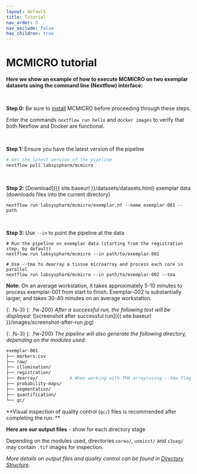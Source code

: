 ```yaml
---
layout: default
title: Tutorial
nav_order: 3
nav_exclude: false
has_children: true
---
```


# MCMICRO tutorial

**Here we show an example of how to execute MCMICRO on two exemplar datasets using the command line (Nextflow) interface:**

<br>

 **Step 0:** Be sure to [install](../instructions/nextflow/installation.html) MCMICRO before proceeding through these steps.
 
Enter the commands `nextflow run hello` and `docker images` to verify that both Nexflow and Docker are functional.

<br>

 **Step 1:** Ensure you have the latest version of the pipeline 

``` bash
# Get the latest version of the pipeline
nextflow pull labsyspharm/mcmicro
```

<br>

**Step 2:** [Download]({{ site.baseurl }}/datasets/datasets.html) exemplar data (downloads files into the current directory)

```
nextflow run labsyspharm/mcmicro/exemplar.nf --name exemplar-001 --path
```

<br>

**Step 3:** Use `--in` to point the pipeline at the data

```
# Run the pipeline on exemplar data (starting from the registration step, by default)
nextflow run labsyspharm/mcmicro --in path/to/exemplar-001

# Use --tma to dearray a tissue microarray and process each core in parallel
nextflow run labsyspharm/mcmicro --in path/to/exemplar-002 --tma
```
**Note:** On an average workstation, it takes approximately 5-10 minutes to process exemplar-001 from start to finish. Exemplar-002 is substantially larger, and takes 30-40 minutes on an average workstation.


{: .fs-3}
{: .fw-200}
*After a successful run, the following text will be displayed:*
![screenshot after successful run]({{ site.baseurl }}/images/screenshot-after-run.jpg)

{: .fs-3}
{: .fw-200}
*The pipeline will also generate the following directory, depending on the modules used:*
``` bash
exemplar-001
├── markers.csv
├── raw/
├── illumination/
├── registration/
├── dearray/            # When working with TMA array(using --tma flag during execution)
├── probability-maps/
├── segmentation/
├── quantification/
└── qc/
```

**Visual inspection of quality control (`qc/`) files is recommended after completing the run. **

**Here are our output files** - show for each directory stage

Depending on the modules used, directories `coreo/`, `unmicst/` and `s3seg/` may contain `.tif` images for inspection. 

*More details on output files and quality control can be found in [Directory Structure](/instructions/dir.html).*